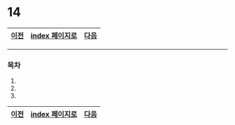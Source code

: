 # 14

[이전](./13.md)|[index 페이지로](./00index.md) |[다음](./15.md)
---|---|---
<hr>

### 목차
1.
1.
1.


[이전](./13.md)|[index 페이지로](./00index.md) |[다음](./15.md)
---|---|---

